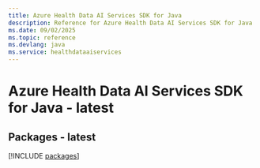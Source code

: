 ```yaml
---
title: Azure Health Data AI Services SDK for Java
description: Reference for Azure Health Data AI Services SDK for Java
ms.date: 09/02/2025
ms.topic: reference
ms.devlang: java
ms.service: healthdataaiservices
---
```

# Azure Health Data AI Services SDK for Java - latest
## Packages - latest
[!INCLUDE [packages](health-data-ai-services-index.md)]